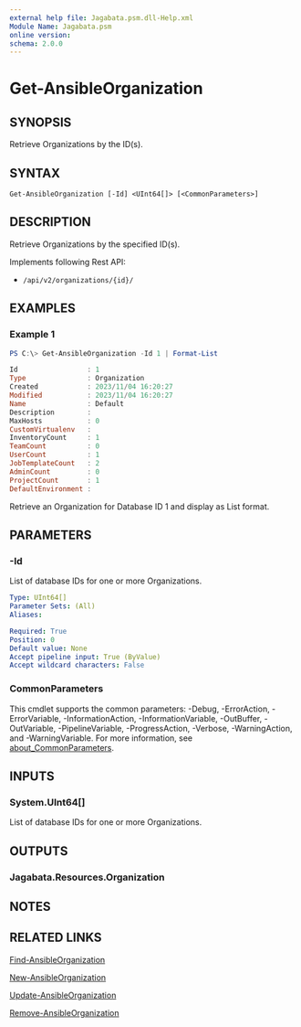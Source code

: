 ```yaml
---
external help file: Jagabata.psm.dll-Help.xml
Module Name: Jagabata.psm
online version:
schema: 2.0.0
---
```


# Get-AnsibleOrganization

## SYNOPSIS
Retrieve Organizations by the ID(s).

## SYNTAX

```
Get-AnsibleOrganization [-Id] <UInt64[]> [<CommonParameters>]
```

## DESCRIPTION
Retrieve Organizations by the specified ID(s).

Implements following Rest API:  
- `/api/v2/organizations/{id}/`  

## EXAMPLES

### Example 1
```powershell
PS C:\> Get-AnsibleOrganization -Id 1 | Format-List

Id                 : 1
Type               : Organization
Created            : 2023/11/04 16:20:27
Modified           : 2023/11/04 16:20:27
Name               : Default
Description        :
MaxHosts           : 0
CustomVirtualenv   :
InventoryCount     : 1
TeamCount          : 0
UserCount          : 1
JobTemplateCount   : 2
AdminCount         : 0
ProjectCount       : 1
DefaultEnvironment :
```

Retrieve an Organization for Database ID 1 and display as List format.

## PARAMETERS

### -Id
List of database IDs for one or more Organizations.

```yaml
Type: UInt64[]
Parameter Sets: (All)
Aliases:

Required: True
Position: 0
Default value: None
Accept pipeline input: True (ByValue)
Accept wildcard characters: False
```

### CommonParameters
This cmdlet supports the common parameters: -Debug, -ErrorAction, -ErrorVariable, -InformationAction, -InformationVariable, -OutBuffer, -OutVariable, -PipelineVariable, -ProgressAction, -Verbose, -WarningAction, and -WarningVariable. For more information, see [about_CommonParameters](http://go.microsoft.com/fwlink/?LinkID=113216).

## INPUTS

### System.UInt64[]
List of database IDs for one or more Organizations.

## OUTPUTS

### Jagabata.Resources.Organization
## NOTES

## RELATED LINKS

[Find-AnsibleOrganization](Find-AnsibleOrganization.md)

[New-AnsibleOrganization](New-AnsibleOrganization.md)

[Update-AnsibleOrganization](Update-AnsibleOrganization.md)

[Remove-AnsibleOrganization](Remove-AnsibleOrganization.md)
